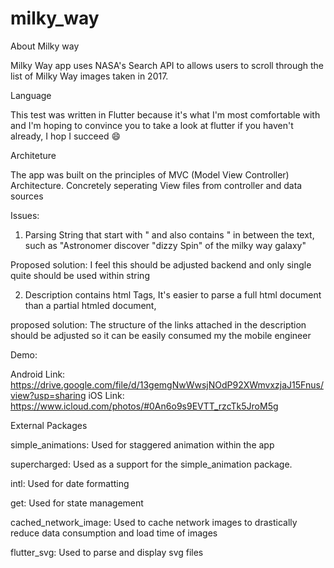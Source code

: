 # milky_way

About Milky way 

Milky Way app uses NASA's Search API to allows users to scroll through the
list of Milky Way images taken in 2017.

Language 

This test was written in Flutter because it's what I'm most comfortable with and I'm hoping to convince you to take a look at flutter if you haven't already, I hop I succeed 😄

Architeture

The app was built on the principles of MVC (Model View Controller) Architecture. Concretely seperating View files from controller and data sources

Issues:

1) Parsing String that start with " and also contains " in between the text, such as  "Astronomer discover "dizzy Spin" of the milky way galaxy"

Proposed solution: I feel this should be adjusted backend and only single quite should be used within string

2) Description contains html Tags, It's easier to parse a full html document than a partial htmled document, 

proposed solution: The structure of the links attached in the description should be adjusted so it can be easily consumed my the mobile engineer


Demo:

Android Link: https://drive.google.com/file/d/13gemgNwWwsjNOdP92XWmvxzjaJ15Fnus/view?usp=sharing
iOS Link: https://www.icloud.com/photos/#0An6o9s9EVTT_rzcTk5JroM5g

External Packages 

  simple_animations: Used for staggered animation within the app
  
  supercharged: Used as a support for the simple_animation package.
  
  intl: Used for date formatting
  
  get: Used for state management
  
  cached_network_image: Used to cache network images to drastically reduce data consumption and load time of images
  
  flutter_svg: Used to parse and display svg files
